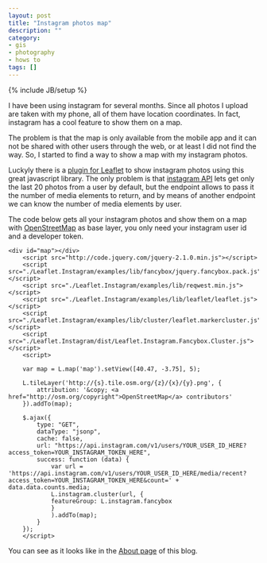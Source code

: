 ```yaml
---
layout: post
title: "Instagram photos map"
description: ""
category: 
- gis
- photography
- hows to
tags: []
---
```

{% include JB/setup %}

I have been using instagram for several months. Since all photos I upload are taken with my phone, all of them have location coordinates. In fact, instagram has a cool feature to show them on a map.

The problem is that the map is only available from the mobile app and it can not be shared with other users through the web, or at least I did not find the way. So, I started to find a way to show a map with my instagram photos.

Luckyly there is a [plugin for Leaflet](https://github.com/turban/Leaflet.Instagram) to show instagram photos using this great javascript library. The only problem is that [instagram API](http://instagram.com/developer/endpoints/) lets get only the last 20 photos from a user by default, but the endpoint allows to pass it the number of media elements to return, and by means of another endpoint we can know the number of media elements by user.

The code below gets all your instagram photos and show them on a map with [OpenStreetMap](http://openstreetmap.org) as base layer, you only need your instagram user id and a developer token.

    <div id="map"></div>
        <script src="http://code.jquery.com/jquery-2.1.0.min.js"></script>
        <script src="./Leaflet.Instagram/examples/lib/fancybox/jquery.fancybox.pack.js"></script>       
        <script src="./Leaflet.Instagram/examples/lib/reqwest.min.js"></script>
        <script src="./Leaflet.Instagram/examples/lib/leaflet/leaflet.js"></script>
        <script src="./Leaflet.Instagram/examples/lib/cluster/leaflet.markercluster.js"></script>           
        <script src="./Leaflet.Instagram/dist/Leaflet.Instagram.Fancybox.Cluster.js"></script>      
        <script>
     
        var map = L.map('map').setView([40.47, -3.75], 5);
     
        L.tileLayer('http://{s}.tile.osm.org/{z}/{x}/{y}.png', {
            attribution: '&copy; <a href="http://osm.org/copyright">OpenStreetMap</a> contributors'
        }).addTo(map);
     
        $.ajax({
            type: "GET",
            dataType: "jsonp",
            cache: false,
            url: "https://api.instagram.com/v1/users/YOUR_USER_ID_HERE?access_token=YOUR_INSTAGRAM_TOKEN_HERE",
            success: function (data) {
                var url = 'https://api.instagram.com/v1/users/YOUR_USER_ID_HERE/media/recent?access_token=YOUR_INSTAGRAM_TOKEN_HERE&count=' + data.data.counts.media;
                L.instagram.cluster(url, {
                featureGroup: L.instagram.fancybox
                }
                ).addTo(map);
            }
        });
        </script>

You can see as it looks like in the [About page](http://psanxiao.com/about.html) of this blog.

